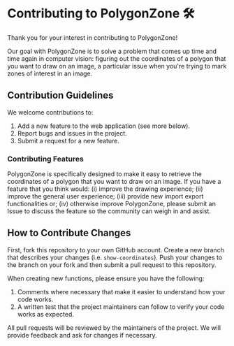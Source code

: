 # Contributing to PolygonZone 🛠️

Thank you for your interest in contributing to PolygonZone!

Our goal with PolygonZone is to solve a problem that comes up time and time again in computer vision: figuring out the coordinates of a polygon that you want to draw on an image, a particular issue when you're trying to mark zones of interest in an image.

## Contribution Guidelines

We welcome contributions to:

1. Add a new feature to the web application (see more below).
3. Report bugs and issues in the project.
4. Submit a request for a new feature.

### Contributing Features

PolygonZone is specifically designed to make it easy to retrieve the coordinates of a polygon that you want to draw on an image. If you have a feature that you think would: (i) improve the drawing experience; (ii) improve the general user experience; (iii) provide new import export functionalities or; (iv) otherwise improve PolygonZone, please submit an Issue to discuss the feature so the community can weigh in and assist.

## How to Contribute Changes

First, fork this repository to your own GitHub account. Create a new branch that describes your changes (i.e. `show-coordinates`). Push your changes to the branch on your fork and then submit a pull request to this repository.

When creating new functions, please ensure you have the following:

1. Comments where necessary that make it easier to understand how your code works.
2. A written test that the project maintainers can follow to verify your code works as expected.

All pull requests will be reviewed by the maintainers of the project. We will provide feedback and ask for changes if necessary.
